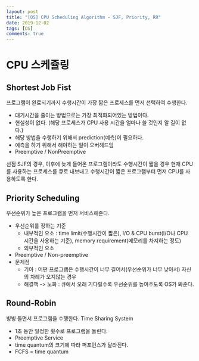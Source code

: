 ```yaml
---
layout: post
title: "[OS] CPU Scheduling Algorithm - SJF, Priority, RR"
date: 2019-12-02
tags: [OS]
comments: true
---
```


# CPU 스케쥴링

## Shortest Job Fist

프로그램이 완료되기까지 수행시간이 가장 짧은 프로세스를 먼저 선택하여 수행한다.

* 대기시간을 줄이는 방법으로는 가장 최적화되어있는 방법이다.
* 현실성이 없다. (해당 프로세스가 CPU 사용 시간을 얼마나 쓸 것인지 알 길이 없다.)
* 해당 방법을 수행하기 위해서 prediction(예측)이 필요하다.
* 예측을 하기 위해서 해야하는 일이 오버헤드임
* Preemptive / NonPreemptive

선점 SJF의 경우, 이후에 늦게 들어온 프로그램이라도 수행시간이 짧을 경우 현재 CPU를 사용하는 프로세스를 큐로 내보내고 수행시간이 짧은 프로그램부터 먼저 CPU를 사용하도록 한다.

## Priority Scheduling

우선순위가 높은 프로그램을 먼저 서비스해준다.

* 우선순위를 정하는 기준
    - 내부적인 요소 : time limit(수행시간이 짧은), I/O & CPU burst(I/O나 CPU 시간을 사용하는 기준), memory requirement(메모리를 차지하는 정도)
    - 외부적인 요소
* Preemptive / Non-preemptive
* 문제점
    - 기아 : 어떤 프로그램은 수행시간이 너무 길어서(우선순위가 너무 낮아서) 자신의 차례가 오지않는 경우
    - 해결책 -> 노화 : 큐에서 오래 기다릴수록 우선순위를 높여주도록 OS가 봐준다.

## Round-Robin

빙빙 돌면서 프로그램을 수행한다. Time Sharing System

* 1초 동안 일정한 횟수로 프로그램을 돌린다.
* Preemptive Service
* time quantum의 크기에 따라 퍼포먼스가 달라진다.
* FCFS = time quantum

